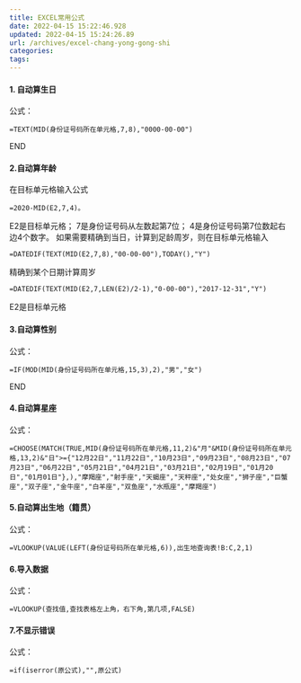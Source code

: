 ```yaml
---
title: EXCEL常用公式
date: 2022-04-15 15:22:46.928
updated: 2022-04-15 15:24:26.89
url: /archives/excel-chang-yong-gong-shi
categories: 
tags: 
---
```


#### 1. 自动算生日
公式：
```
=TEXT(MID(身份证号码所在单元格,7,8),"0000-00-00")
```
END
#### 2.自动算年龄
在目标单元格输入公式 
```
=2020-MID(E2,7,4)。
```
E2是目标单元格；
7是身份证号码从左数起第7位；
4是身份证号码第7位数起右边4个数字。
如果需要精确到当日，计算到足龄周岁，则在目标单元格输入 
```
=DATEDIF(TEXT(MID(E2,7,8),"00-00-00"),TODAY(),"Y")
```
精确到某个日期计算周岁
```
=DATEDIF(TEXT(MID(E2,7,LEN(E2)/2-1),"0-00-00"),"2017-12-31","Y")
```
E2是目标单元格
#### 3.自动算性别
公式：
```
=IF(MOD(MID(身份证号码所在单元格,15,3),2),"男","女")
```
END
#### 4.自动算星座
公式：
```
=CHOOSE(MATCH(TRUE,MID(身份证号码所在单元格,11,2)&"月"&MID(身份证号码所在单元格,13,2)&"日">={"12月22日","11月22日","10月23日","09月23日","08月23日","07月23日","06月22日","05月21日","04月21日","03月21日","02月19日","01月20日","01月01日"},),"摩羯座","射手座","天蝎座","天秤座","处女座","狮子座","巨蟹座","双子座","金牛座","白羊座","双鱼座","水瓶座","摩羯座")
```
#### 5.自动算出生地（籍贯）
公式：
```
=VLOOKUP(VALUE(LEFT(身份证号码所在单元格,6)),出生地查询表!B:C,2,1)
```
#### 6.导入数据
公式：
```
=VLOOKUP(查找值,查找表格左上角，右下角,第几项,FALSE)
```
#### 7.不显示错误
公式：
```
=if(iserror(原公式),"",原公式)
```